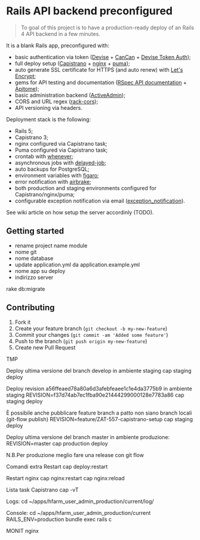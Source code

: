 # Rails API backend preconfigured

> To goal of this project is to have a production-ready deploy of an Rails 4 API backend in a few minutes.

It is a blank Rails app, preconfigured with:
- basic authentication via token ([Devise] + [CanCan] + [Devise Token Auth]);
- full deploy setup ([Capistrano] + [nginx] + [puma]);
- auto generate SSL certificate for HTTPS (and auto renew) with [Let's Encrypt]﻿; 
- gems for API testing and documentation ([RSpec API documentation] + [Apitome]);
- basic administration backend ([ActiveAdmin]);
- CORS and URL regex ([rack-cors]);
- API versioning via headers.


Deployment stack is the following:
- Rails 5;
- Capistrano 3;
- nginx configured via Capistrano task;
- Puma configured via Capistrano task;
- crontab with [whenever];
- asynchronous jobs with [delayed-job]﻿;
- auto backups for PostgreSQL;
- environment variables with [figaro];
- error notification with [airbrake]﻿;
- both production and staging environments configured for Capistrano/nginx/puma;
- configurable exception notification via email ([exception_notification]).


See wiki article on how setup the server accordinly (TODO).


## Getting started
- rename project name module
- nome git
- nome database
- update application.yml da application.example.yml
- nome app su deploy
- indirizzo server


rake db:migrate


## Contributing

1. Fork it
2. Create your feature branch (`git checkout -b my-new-feature`)
3. Commit your changes (`git commit -am 'Added some feature'`)
4. Push to the branch (`git push origin my-new-feature`)
5. Create new Pull Request



[Devise]:https://github.com/plataformatec/devise
[CanCan]:https://github.com/ryanb/cancan
[Devise Token Auth]:https://github.com/lynndylanhurley/devise_token_auth
[Capistrano]:https://github.com/capistrano/capistrano
[nginx]:http://nginx.org/
[puma]:https://github.com/puma/puma
[Let's Encrypt]:https://letsencrypt.org
[RSpec API documentation]:https://github.com/zipmark/rspec_api_documentation
[Apitome]:https://github.com/modeset/apitome
[ActiveAdmin]:https://github.com/gregbell/active_admin
[rack-cors]:https://github.com/cyu/rack-cors
[exception_notification]:https://github.com/smartinez87/exception_notification
[whenever]:https://github.com/javan/whenever
[delayed-job]:https://github.com/collectiveidea/delayed_job
[Figaro]:https://github.com/laserlemon/figaro
[airbrake]:https://github.com/airbrake/airbrake





 TMP

Deploy ultima versione del branch develop in ambiente staging
cap staging deploy

Deploy revision a56ffeaed78a80a6d3afebfeaee1c1e4da3775b9 in ambiente staging
REVISION=f37d74ab7ec1fba90e21444299000128e7783a86 cap staging deploy

È possibile anche pubblicare feature branch a patto non siano branch locali (git-flow publish)
REVISION=feature/ZAT-557-capistrano-setup cap staging deploy

Deploy ultima versione del branch master in ambiente produzione:
REVISION=master cap production deploy

N.B.Per produzione meglio fare una release con git flow


Comandi extra
Restart
cap <env> deploy:restart

Restart nginx
cap <env> nginx:restart
cap <env> nginx:reload

Lista task Capistrano
cap -vT


Logs:
cd ~/apps/hfarm_user_admin_production/current/log/

Console:
cd ~/apps/hfarm_user_admin_production/current
RAILS_ENV=production bundle exec rails c


MONIT nginx